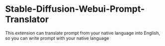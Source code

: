 # Stable-Diffusion-Webui-Prompt-Translator
This extension can translate prompt from your native language into English, so you can write prompt with your native language
